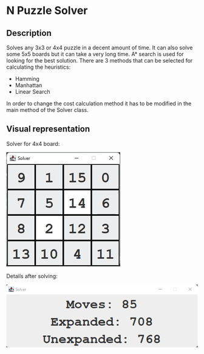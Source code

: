 # N Puzzle Solver

## Description
Solves any 3x3 or 4x4 puzzle in a decent amount of time. It can also solve some 5x5 boards but it can take a very long time.
A* search is used for looking for the best solution. There are 3 methods that can be selected for calculating the heuristics:
- Hamming
- Manhattan
- Linear Search

In order to change the cost calculation method it has to be modified in the main method of the Solver class.

## Visual representation
Solver for 4x4 board:

![4x4 Solver](Solver.gif)

Details after solving:

![4x4 Solver](SolverSS.png)